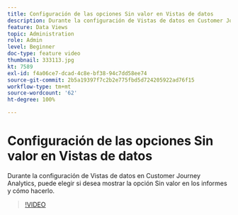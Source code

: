 ```yaml
---
title: Configuración de las opciones Sin valor en Vistas de datos
description: Durante la configuración de Vistas de datos en Customer Journey Analytics, puede elegir si desea mostrar la opción Sin valor en los informes y cómo hacerlo.
feature: Data Views
topic: Administration
role: Admin
level: Beginner
doc-type: feature video
thumbnail: 333113.jpg
kt: 7589
exl-id: f4a06ce7-dcad-4c8e-bf38-94c7dd58ee74
source-git-commit: 2b5a19397f7c2b2e775fbd5d724205922ad76f15
workflow-type: tm+mt
source-wordcount: '62'
ht-degree: 100%

---
```


# Configuración de las opciones Sin valor en Vistas de datos

Durante la configuración de Vistas de datos en Customer Journey Analytics, puede elegir si desea mostrar la opción Sin valor en los informes y cómo hacerlo.

>[!VIDEO](https://video.tv.adobe.com/v/333113/?quality=12&learn=on)
